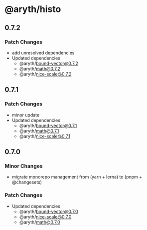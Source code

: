 # @aryth/histo

## 0.7.2

### Patch Changes

- add unresolved dependencies
- Updated dependencies
  - @aryth/bound-vector@0.7.2
  - @aryth/math@0.7.2
  - @aryth/nice-scale@0.7.2

## 0.7.1

### Patch Changes

- minor update
- Updated dependencies
  - @aryth/bound-vector@0.7.1
  - @aryth/math@0.7.1
  - @aryth/nice-scale@0.7.1

## 0.7.0

### Minor Changes

- migrate monorepo management from (yarn + lerna) to (pnpm + @changesets)

### Patch Changes

- Updated dependencies
  - @aryth/bound-vector@0.7.0
  - @aryth/nice-scale@0.7.0
  - @aryth/math@0.7.0
